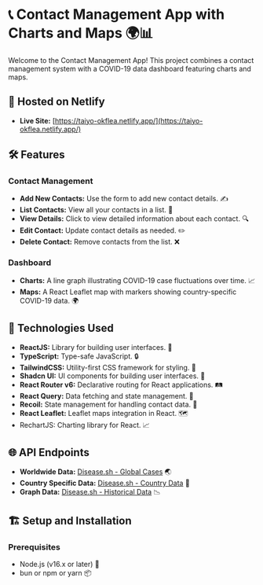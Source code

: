 # 📞 Contact Management App with Charts and Maps 🌍📊

Welcome to the Contact Management App! This project combines a contact management system with a COVID-19 data dashboard featuring charts and maps.

## 🚀 Hosted on Netlify

- **Live Site:** [https://taiyo-okflea.netlify.app/](https://taiyo-okflea.netlify.app/)

## 🛠️ Features

### Contact Management
- **Add New Contacts:** Use the form to add new contact details. ✍️
- **List Contacts:** View all your contacts in a list. 📜
- **View Details:** Click to view detailed information about each contact. 🔍
- **Edit Contact:** Update contact details as needed. ✏️
- **Delete Contact:** Remove contacts from the list. ❌

### Dashboard
- **Charts:** A line graph illustrating COVID-19 case fluctuations over time. 📈
- **Maps:** A React Leaflet map with markers showing country-specific COVID-19 data. 🌍

## 🚀 Technologies Used
- **ReactJS:** Library for building user interfaces. 🧩
- **TypeScript:** Type-safe JavaScript. 🔒
- **TailwindCSS:** Utility-first CSS framework for styling. 💅
- **Shadcn UI:** UI components for building user interfaces. 🎨
- **React Router v6:** Declarative routing for React applications. 🛤️
- **React Query:** Data fetching and state management. 🔄
- **Recoil:** State management for handling contact data. 🔧
- **React Leaflet:** Leaflet maps integration in React. 🗺️
- RechartJS: Charting library for React. 📈

## 🌐 API Endpoints
- **Worldwide Data:** [Disease.sh - Global Cases](https://disease.sh/v3/covid-19/all) 🌏
- **Country Specific Data:** [Disease.sh - Country Data](https://disease.sh/v3/covid-19/countries) 🏴
- **Graph Data:** [Disease.sh - Historical Data](https://disease.sh/v3/covid-19/historical/all?lastdays=all) 📉

## 🏗️ Setup and Installation

### Prerequisites
- Node.js (v16.x or later) 🚀
- bun or npm or yarn 📦

